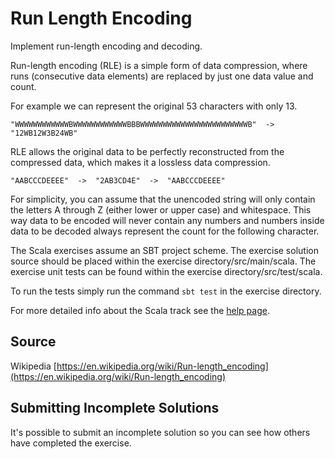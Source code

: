 # Run Length Encoding

Implement run-length encoding and decoding.

Run-length encoding (RLE) is a simple form of data compression, where runs
(consecutive data elements) are replaced by just one data value and count.

For example we can represent the original 53 characters with only 13.

```text
"WWWWWWWWWWWWBWWWWWWWWWWWWBBBWWWWWWWWWWWWWWWWWWWWWWWWB"  ->  "12WB12W3B24WB"
```

RLE allows the original data to be perfectly reconstructed from
the compressed data, which makes it a lossless data compression.

```text
"AABCCCDEEEE"  ->  "2AB3CD4E"  ->  "AABCCCDEEEE"
```

For simplicity, you can assume that the unencoded string will only contain
the letters A through Z (either lower or upper case) and whitespace. This way
data to be encoded will never contain any numbers and numbers inside data to
be decoded always represent the count for the following character.

The Scala exercises assume an SBT project scheme. The exercise solution source
should be placed within the exercise directory/src/main/scala. The exercise
unit tests can be found within the exercise directory/src/test/scala.

To run the tests simply run the command `sbt test` in the exercise directory.

For more detailed info about the Scala track see the [help
page](http://exercism.io/languages/scala).


## Source

Wikipedia [https://en.wikipedia.org/wiki/Run-length_encoding](https://en.wikipedia.org/wiki/Run-length_encoding)

## Submitting Incomplete Solutions
It's possible to submit an incomplete solution so you can see how others have completed the exercise.
